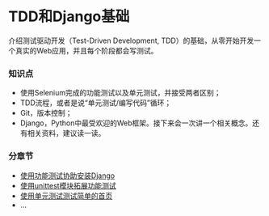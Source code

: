 # TDD和Django基础

介绍测试驱动开发（Test-Driven Development, TDD）的基础，从零开始开发一个真实的Web应用，并且每个阶段都会写测试。

### 知识点

- 使用Selenium完成的功能测试以及单元测试，并接受两者区别；
- TDD流程，或者是说“单元测试/编写代码”循环；
- Git，版本控制；
- Django，Python中最受欢迎的Web框架。接下来会一次讲一个相关概念。还有相关资料，建议读一读。

### 分章节

- [使用功能测试协助安装Django](C1functionalTests/FT.md)
- [使用unittest模块拓展功能测试](C2unittest/UT.md)
- [使用单元测试测试简单的首页](C3testHomepage/homepage.md)
- ...

